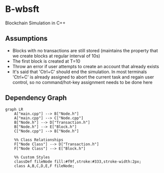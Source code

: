 # B-wbsft
Blockchain Simulation in C++


## Assumptions
- Blocks with no transactions are still stored (maintains the property that we create blocks at regular interval of 10s)
- The first block is created at T=10
- Throw an error if user attempts to create an account that already exists
- It's said that 'Ctrl+C' should end the simulation. In most terminals 'Ctrl+C' is already assigned to abort the current task and regain user control, so no command/hot-key assignment needs to be done here

## Dependency Graph


```mermaid
graph LR
    A["main.cpp"] --> B["Node.h"]
    A["main.cpp"] --> C["Node.cpp"]
    B["Node.h"] --> D["Transaction.h"]
    B["Node.h"] --> E["Block.h"]
    C["Node.cpp"] --> B["Node.h"]
    
    %% Class Relationships
    F["Node Class"] --> D["Transaction.h"]
    F["Node Class"] --> E["Block.h"]
    
    %% Custom Styles
    classDef fileNode fill:#f9f,stroke:#333,stroke-width:2px;
    class A,B,C,D,E,F fileNode;
```
